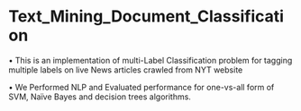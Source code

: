 # Text_Mining_Document_Classification

•	This is an implementation of multi-Label Classification problem for tagging multiple labels on live News articles crawled from NYT website

•	We Performed NLP and Evaluated performance for one-vs-all form of SVM, Naïve Bayes and decision trees algorithms.
